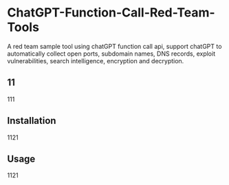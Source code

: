 # ChatGPT-Function-Call-Red-Team-Tools
A red team sample tool using chatGPT function call api, support chatGPT to automatically collect open ports, subdomain names, DNS records, exploit vulnerabilities, search intelligence, encryption and decryption.
## 11
111
## Installation
1121
## Usage
1121
